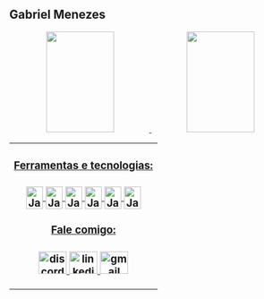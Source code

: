 ## Gabriel Menezes

<div align="center">
  <a href="https://github.com/clamenezesbr">
  <img height="180em" width="49%" src="https://github-readme-stats.vercel.app/api?username=clamenezesbr&show_icons=true&theme=nord&include_all_commits=true&count_private=true"/>
  <img height="180em" width="49%" src="https://github-readme-stats.vercel.app/api/top-langs/?username=clamenezesbr&layout=compact&langs_count=7&theme=nord"/>
</div>
    
<div align="center">
    <table><td valign="center" width"10%">
    <div align="center">
          <h3>Ferramentas e tecnologias:<h3>
    <img align="center" alt="JavaScript Icon" height="40" width="30" src="https://cdn.jsdelivr.net/gh/devicons/devicon/icons/javascript/javascript-original.svg">
    <img align="center" alt="JavaScript Icon" height="40" width="30" src="https://cdn.jsdelivr.net/gh/devicons/devicon/icons/html5/html5-original.svg" />
    <img align="center" alt="JavaScript Icon" height="40" width="30" src="https://cdn.jsdelivr.net/gh/devicons/devicon/icons/css3/css3-original.svg" />
    <img align="center" alt="JavaScript Icon" height="40" width="30" src="https://cdn.jsdelivr.net/gh/devicons/devicon/icons/python/python-plain.svg" />
    <img align="center" alt="JavaScript Icon" height="40" width="30" src="https://cdn.jsdelivr.net/gh/devicons/devicon/icons/photoshop/photoshop-plain.svg" />
    <img align="center" alt="JavaScript Icon" height="40" width="30" src="https://cdn.jsdelivr.net/gh/devicons/devicon/icons/aftereffects/aftereffects-original.svg" />
</div>

<div align="center">
  <h3>Fale comigo:<h3>
<a href="https://discord.com/users/402063501662748673" target="_blank">
    <img src="https://raw.githubusercontent.com/maurodesouza/profile-readme-generator/master/src/assets/icons/social/discord/default.svg" width="50" height="40" alt="discord"  />
  </a>
  <a href="https://www.linkedin.com/in/gabriel-resende-menezes-200a68221/" target="_blank">
    <img src="https://raw.githubusercontent.com/maurodesouza/profile-readme-generator/master/src/assets/icons/social/linkedin/default.svg" width="50" height="40" alt="linkedin"  />
  </a>
    <a href="mailto:ga.menezes@hotmail.com" target="_blank">
    <img src="https://raw.githubusercontent.com/maurodesouza/profile-readme-generator/master/src/assets/icons/social/gmail/default.svg" width="50" height="40" alt="gmail"/>
  </a>
</div>
